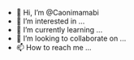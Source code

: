 - 👋 Hi, I’m @Caonimamabi
- 👀 I’m interested in ...
- 🌱 I’m currently learning ...
- 💞️ I’m looking to collaborate on ...
- 📫 How to reach me ...

<!---
Caonimamabi/Caonimamabi is a ✨ special ✨ repository because its `README.md` (this file) appears on your GitHub profile.
You can click the Preview link to take a look at your changes.
--->
